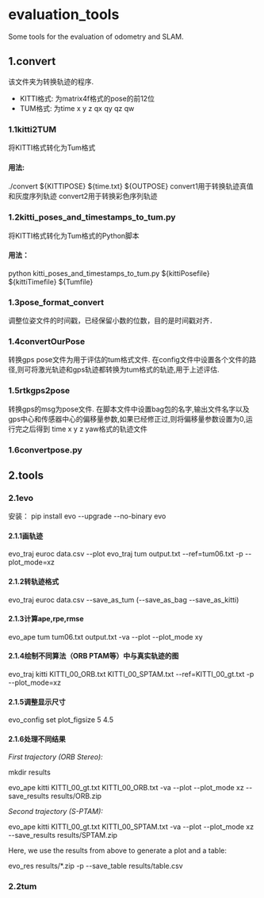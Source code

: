 # evaluation_tools
Some tools for the evaluation of odometry and SLAM.

## 1.convert
该文件夹为转换轨迹的程序.

- KITTI格式: 为matrix4f格式的pose的前12位
- TUM格式: 为time x y z qx qy qz qw

### 1.1kitti2TUM
将KITTI格式转化为Tum格式
#### 用法: 
./convert ${KITTIPOSE} ${time.txt} ${OUTPOSE}
convert1用于转换轨迹真值和灰度序列轨迹
convert2用于转换彩色序列轨迹
### 1.2kitti_poses_and_timestamps_to_tum.py
将KITTI格式转化为Tum格式的Python脚本
#### 用法：
python kitti_poses_and_timestamps_to_tum.py ${kittiPosefile} ${kittiTimefile} ${Tumfile}
### 1.3pose_format_convert
调整位姿文件的时间戳，已经保留小数的位数，目的是时间戳对齐．
### 1.4convertOurPose
转换gps pose文件为用于评估的tum格式文件. 在config文件中设置各个文件的路径,则可将激光轨迹和gps轨迹都转换为tum格式的轨迹,用于上述评估.
### 1.5rtkgps2pose
转换gps的msg为pose文件. 在脚本文件中设置bag包的名字,输出文件名字以及gps中心和传感器中心的偏移量参数,如果已经修正过,则将偏移量参数设置为0,运行完之后得到 time x y z yaw格式的轨迹文件
### 1.6convertpose.py


## 2.tools
### 2.1evo
安装：
pip install evo --upgrade --no-binary evo
#### 2.1.1画轨迹
evo_traj euroc data.csv --plot
evo_traj tum output.txt --ref=tum06.txt -p --plot_mode=xz
#### 2.1.2转轨迹格式
evo_traj euroc data.csv --save_as_tum (--save_as_bag --save_as_kitti)
#### 2.1.3计算ape,rpe,rmse
evo_ape tum tum06.txt output.txt -va --plot --plot_mode xy
#### 2.1.4绘制不同算法（ORB PTAM等）中与真实轨迹的图
evo_traj kitti KITTI_00_ORB.txt KITTI_00_SPTAM.txt --ref=KITTI_00_gt.txt -p --plot_mode=xz
#### 2.1.5调整显示尺寸
evo_config set plot_figsize 5 4.5
#### 2.1.6处理不同结果

*First trajectory (ORB Stereo):*

mkdir results

evo_ape kitti KITTI_00_gt.txt KITTI_00_ORB.txt -va --plot --plot_mode xz --save_results results/ORB.zip

*Second trajectory (S-PTAM):*

evo_ape kitti KITTI_00_gt.txt KITTI_00_SPTAM.txt -va --plot --plot_mode xz --save_results results/SPTAM.zip

Here, we use the results from above to generate a plot and a table:

evo_res results/*.zip -p --save_table results/table.csv

### 2.2tum
